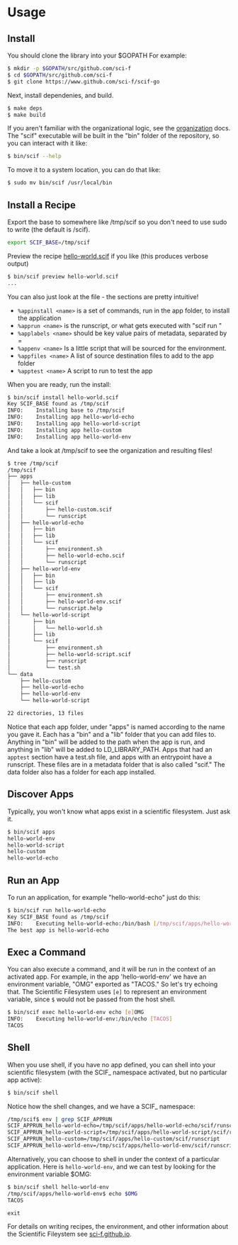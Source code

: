 # Usage

## Install

You should clone the library into your $GOPATH For example:

```bash
$ mkdir -p $GOPATH/src/github.com/sci-f
$ cd $GOPATH/src/github.com/sci-f
$ git clone https://www.github.com/sci-f/scif-go
```

Next, install dependenies, and build.

```bash
$ make deps
$ make build
```

If you aren't familiar with the organizational logic, see the [organization](organization.md) docs.
The "scif" executable will be built in the "bin" folder of the repository, so you
can interact with it like:

```bash
$ bin/scif --help
```

To move it to a system location, you can do that like:

```bash
$ sudo mv bin/scif /usr/local/bin
```

## Install a Recipe

Export the base to somewhere like /tmp/scif so you don't need to use sudo to write (the default is /scif).

```bash
export SCIF_BASE=/tmp/scif
```

Preview the recipe [hello-world.scif](../hello-world.scif) if you like (this produces verbose output)

```bash
$ bin/scif preview hello-world.scif
...
```

You can also just look at the file - the sections are pretty intuitive!

 - `%appinstall <name>` is a set of commands, run in the app folder, to install the application
 - `%apprun <name>` is the runscript, or what gets executed with "scif run <name>"
 - `%applabels <name>` should be key value pairs of metadata, separated by =
 - `%appenv <name>` Is a little script that will be sourced for the environment.
 - `%appfiles <name>` A list of source destination files to add to the app folder
 - `%apptest <name>` A script to run to test the app

When you are ready, run the install:

```bash
$ bin/scif install hello-world.scif 
Key SCIF_BASE found as /tmp/scif
INFO:    Installing base to /tmp/scif
INFO:    Installing app hello-world-echo
INFO:    Installing app hello-world-script
INFO:    Installing app hello-custom
INFO:    Installing app hello-world-env
```

And take a look at /tmp/scif to see the organization and resulting files!

```bash
$ tree /tmp/scif
/tmp/scif
├── apps
│   ├── hello-custom
│   │   ├── bin
│   │   ├── lib
│   │   └── scif
│   │       ├── hello-custom.scif
│   │       └── runscript
│   ├── hello-world-echo
│   │   ├── bin
│   │   ├── lib
│   │   └── scif
│   │       ├── environment.sh
│   │       ├── hello-world-echo.scif
│   │       └── runscript
│   ├── hello-world-env
│   │   ├── bin
│   │   ├── lib
│   │   └── scif
│   │       ├── environment.sh
│   │       ├── hello-world-env.scif
│   │       └── runscript.help
│   └── hello-world-script
│       ├── bin
│       │   └── hello-world.sh
│       ├── lib
│       └── scif
│           ├── environment.sh
│           ├── hello-world-script.scif
│           ├── runscript
│           └── test.sh
└── data
    ├── hello-custom
    ├── hello-world-echo
    ├── hello-world-env
    └── hello-world-script

22 directories, 13 files
```

Notice that each app folder, under "apps" is named according to the name you gave it.
Each has a "bin" and a "lib" folder that you can add files to. Anything in "bin" will
be added to the path when the app is run, and anything in "lib" will be added to LD_LIBRARY_PATH.
Apps that had an `apptest` section have a test.sh file, and apps with an entrypoint have a
runscript. These files are in a metadata folder that is also called "scif." The data folder
also has a folder for each app installed.

## Discover Apps

Typically, you won't know what apps exist in a scientific filesystem. Just ask it.

```bash
$ bin/scif apps
hello-world-env
hello-world-script
hello-custom
hello-world-echo
```

## Run an App

To run an application, for example "hello-world-echo" just do this:

```bash
$ bin/scif run hello-world-echo
Key SCIF_BASE found as /tmp/scif
INFO:    Executing hello-world-echo:/bin/bash [/tmp/scif/apps/hello-world-echo/scif/runscript]
The best app is hello-world-echo
```

## Exec a Command

You can also execute a command, and it will be run in the context of an
activated app. For example, in the app 'hello-world-env' we have
an environment variable, "OMG" exported as "TACOS." So let's try echoing that.
The Scientific Filesystem uses `[e]` to represent an environment variable, since
`$` would not be passed from the host shell.

```bash
$ bin/scif exec hello-world-env echo [e]OMG
INFO:    Executing hello-world-env:/bin/echo [TACOS]
TACOS
```

## Shell

When you use shell, if you have no app defined, you can shell into 
your scientific filesystem (with the SCIF_ namespace activated, but no
particular app active):

```bash
$ bin/scif shell
```
Notice how the shell changes, and we have a SCIF_ namespace:

```bash
/tmp/scif$ env | grep SCIF_APPRUN
SCIF_APPRUN_hello-world-echo=/tmp/scif/apps/hello-world-echo/scif/runscript
SCIF_APPRUN_hello-world-script=/tmp/scif/apps/hello-world-script/scif/runscript
SCIF_APPRUN_hello-custom=/tmp/scif/apps/hello-custom/scif/runscript
SCIF_APPRUN_hello-world-env=/tmp/scif/apps/hello-world-env/scif/runscript
```

Alternatively, you can choose to shell in under the context of a particular
application. Here is `hello-world-env`, and we can test by looking for the
environment variable $OMG:

```bash
$ bin/scif shell hello-world-env
/tmp/scif/apps/hello-world-env$ echo $OMG
TACOS
```
```
exit
```

For details on writing recipes, the environment, and other information about the
Scientific Fileystem see [sci-f.github.io](https://sci-f.github.io).
